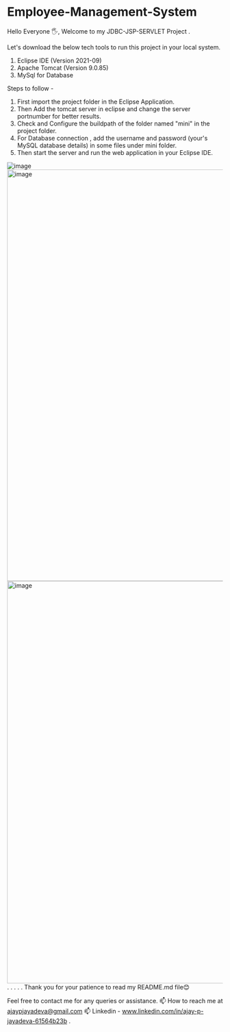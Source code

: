 # Employee-Management-System


Hello Everyone 🖐, Welcome to my JDBC-JSP-SERVLET Project .

Let's download the below tech tools to run this project in your local system.
1. Eclipse IDE (Version 2021-09)
2. Apache Tomcat (Version 9.0.85)
3. MySql for Database

Steps to follow -

1. First import the project folder in the Eclipse Application.
2. Then Add the tomcat server in eclipse and change the server portnumber for better results.
3. Check and Configure the buildpath of the folder named "mini" in the project folder.
4. For Database connection , add the username and password (your's MySQL database details) in some files under mini folder.
5. Then start the server and run the web application in your Eclipse IDE.

![image](https://github.com/ajaypjayadeva17/Employee-Management-System/assets/103561123/74ad63ad-1e03-4f5d-a22b-c38d25422b98)
<img width="960" alt="image" src="https://github.com/ajaypjayadeva17/Employee-Management-System/assets/103561123/1f3005b1-09a8-4325-b9f3-192734de3f9b">
<img width="939" alt="image" src="https://github.com/ajaypjayadeva17/Employee-Management-System/assets/103561123/3d4547ab-1e21-4a05-88c8-596e41bb9465">
.
.
.
.
.
Thank you for your patience to read my README.md file😊

Feel free to contact me for any queries or assistance. 
📫 How to reach me at ajaypjayadeva@gmail.com
📫 Linkedin - www.linkedin.com/in/ajay-p-jayadeva-61564b23b .


